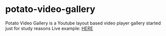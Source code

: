 # potato-video-gallery
Potato Video Gallery is a Youtube layout based video player gallery started just for study reasons
Live example: <a href="http://output.jsbin.com/qanebaneze">HERE</a>
